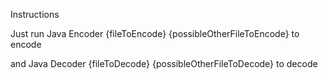Instructions

Just run 
Java Encoder {fileToEncode} {possibleOtherFileToEncode}
to encode

and 
Java Decoder {fileToDecode} {possibleOtherFileToDecode}
to decode
